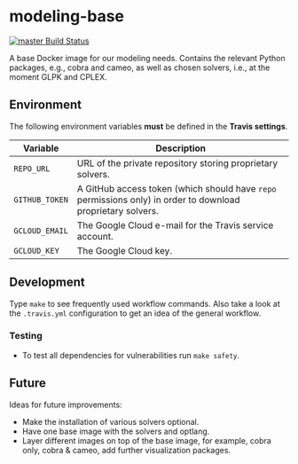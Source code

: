 # modeling-base

[![master Build Status](https://travis-ci.org/DD-DeCaF/modeling-base.svg?branch=master)](https://travis-ci.org/DD-DeCaF/modeling-base)

A base Docker image for our modeling needs. Contains the relevant Python 
packages, e.g., cobra and cameo, as well as chosen solvers, i.e., at the 
moment GLPK and CPLEX.

## Environment

The following environment variables **must** be defined in the **Travis settings**.

| Variable | Description |
|----------|-------------|
| `REPO_URL` | URL of the private repository storing proprietary solvers. |
| `GITHUB_TOKEN` | A GitHub access token (which should have `repo` permissions only) in order to download proprietary solvers. |
| `GCLOUD_EMAIL` | The Google Cloud e-mail for the Travis service account. |
| `GCLOUD_KEY` | The Google Cloud key. |

## Development

Type `make` to see frequently used workflow commands. Also take a look at the
 `.travis.yml` configuration to get an idea of the general workflow.

### Testing

* To test all dependencies for vulnerabilities run `make safety`.

## Future

Ideas for future improvements:

* Make the installation of various solvers optional.
* Have one base image with the solvers and optlang.
* Layer different images on top of the base image, for example, cobra only, 
  cobra & cameo, add further visualization packages.
